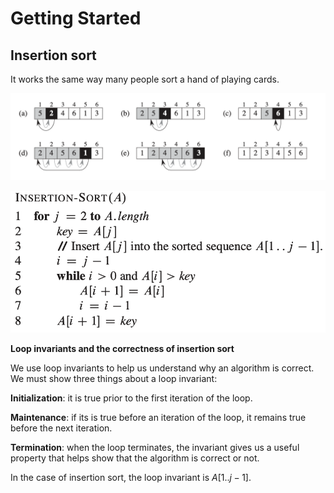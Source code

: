 # Getting Started

## Insertion sort

It works the same way many people sort a hand of playing cards.

![icon](images/Insertion-sort.png)

![icon](images/Insertion-sort-pseudocode.png)

**Loop invariants and the correctness of insertion sort**

We use loop invariants to help us understand why an algorithm is correct. We must show three things about a loop invariant: 

**Initialization**: it is true prior to the first iteration of the loop.

**Maintenance**: if its is true before an iteration of the loop, it remains true before the next iteration. 

**Termination**: when the loop terminates, the invariant gives us a useful property that helps show that the algorithm is correct or not. 

In the case of insertion sort, the loop invariant is $A[1..j-1]$. 

